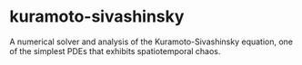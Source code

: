 # kuramoto-sivashinsky
A numerical solver and analysis of the Kuramoto-Sivashinsky equation, one of the simplest PDEs that exhibits spatiotemporal chaos.
